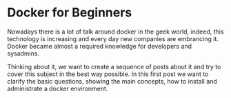 # Docker for Beginners

Nowadays there is a lot of talk around docker in the geek world, indeed, 
this technology is increasing and every day new companies are embrancing it.
Docker became almost a required knowledge for developers and sysadmins.

Thinking about it, we want to create a sequence of posts about it and
try to cover this subject in the best way possible. In this first post we
want to clarify the basic questions, showing the main concepts, how to
install and administrate a docker environment.
